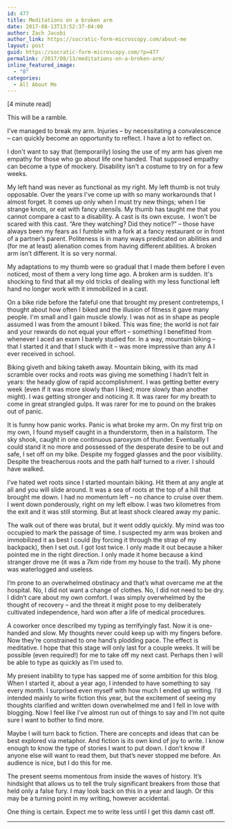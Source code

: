 ```yaml
---
id: 477
title: Meditations on a broken arm
date: 2017-08-13T13:52:37-04:00
author: Zach Jacobi
author_link: https://socratic-form-microscopy.com/about-me
layout: post
guid: https://socratic-form-microscopy.com/?p=477
permalink: /2017/08/13/meditations-on-a-broken-arm/
inline_featured_image:
  - "0"
categories:
  - All About Me
---
```


<p class="caption pre-post-meta">
[4 minute read]
</p>

This will be a ramble.

I've managed to break my arm. Injuries – by necessitating a convalescence – can quickly become an opportunity to reflect. I have a lot to reflect on.

I don't want to say that (temporarily) losing the use of my arm has given me empathy for those who go about life one handed. That supposed empathy can become a type of mockery. Disability isn't a costume to try on for a few weeks.

My left hand was never as functional as my right. My left thumb is not truly opposable. Over the years I've come up with so many workarounds that I almost forget. It comes up only when I must try new things; when I tie strange knots, or eat with fancy utensils. My thumb has taught me that you cannot compare a cast to a disability. A cast is its own excuse.  I won't be scared with this cast. “Are they watching? Did they notice?” – those have always been my fears as I fumble with a fork at a fancy restaurant or in front of a partner’s parent. Politeness is in many ways predicated on abilities and (for me at least) alienation comes from having different abilities. A broken arm isn’t different. It is so very normal.

My adaptations to my thumb were so gradual that I made them before I even noticed, most of them a very long time ago. A broken arm is sudden. It's shocking to find that all my old tricks of dealing with my less functional left hand no longer work with it immobilized in a cast.

On a bike ride before the fateful one that brought my present contretemps, I thought about how often I biked and the illusion of fitness it gave many people. I'm small and I gain muscle slowly. I was not as in shape as people assumed I was from the amount I biked. This was fine; the world is not fair and your rewards do not equal your effort – something I benefitted from whenever I aced an exam I barely studied for. In a way, mountain biking – that I started it and that I stuck with it – was more impressive than any A I ever received in school.

Biking giveth and biking taketh away. Mountain biking, with its mad scramble over rocks and roots was giving me something I hadn’t felt in years: the heady glow of rapid accomplishment. I was getting better every week (even if it was more slowly than I liked; more slowly than another might). I was getting stronger and noticing it. It was rarer for my breath to come in great strangled gulps. It was rarer for me to pound on the brakes out of panic.

It is funny how panic works. Panic is what broke my arm. On my first trip on my own, I found myself caught in a thunderstorm, then in a hailstorm. The sky shook, caught in one continuous paroxysm of thunder. Eventually I could stand it no more and possessed of the desperate desire to be out and safe, I set off on my bike. Despite my fogged glasses and the poor visibility. Despite the treacherous roots and the path half turned to a river. I should have walked.

I’ve hated wet roots since I started mountain biking. Hit them at any angle at all and you will slide around. It was a sea of roots at the top of a hill that brought me down. I had no momentum left – no chance to cruise over them. I went down ponderously, right on my left elbow. I was two kilometres from the exit and it was still storming. But at least shock cleared away my panic.

The walk out of there was brutal, but it went oddly quickly. My mind was too occupied to mark the passage of time. I suspected my arm was broken and immobilized it as best I could (by forcing it through the strap of my backpack), then I set out. I got lost twice. I only made it out because a hiker pointed me in the right direction. I only made it home because a kind stranger drove me (it was a 7km ride from my house to the trail). My phone was waterlogged and useless.

I’m prone to an overwhelmed obstinacy and that’s what overcame me at the hospital. No, I did not want a change of clothes. No, I did not need to be dry. I didn’t care about my own comfort. I was simply overwhelmed by the thought of recovery – and the threat it might pose to my deliberately cultivated independence, hard won after a life of medical procedures.

A coworker once described my typing as terrifyingly fast. Now it is one-handed and slow. My thoughts never could keep up with my fingers before. Now they’re constrained to one hand’s plodding pace. The effect is meditative. I hope that this stage will only last for a couple weeks. It will be possible (even required!) for me to take off my next cast. Perhaps then I will be able to type as quickly as I’m used to.

My present inability to type has sapped me of some ambition for this blog. When I started it, about a year ago, I intended to have something to say every month. I surprised even myself with how much I ended up writing. I’d intended mainly to write fiction this year, but the excitement of seeing my thoughts clarified and written down overwhelmed me and I fell in love with blogging. Now I feel like I’ve almost run out of things to say and I’m not quite sure I want to bother to find more.

Maybe I will turn back to fiction. There are concepts and ideas that can be best explored via metaphor. And fiction is its own kind of joy to write. I know enough to know the type of stories I want to put down. I don’t know if anyone else will want to read them, but that’s never stopped me before. An audience is nice, but I do this for me.

The present seems momentous from inside the waves of history. It’s hindsight that allows us to tell the truly significant breakers from those that held only a false fury. I may look back on this in a year and laugh. Or this may be a turning point in my writing, however accidental.

One thing is certain. Expect me to write less until I get this damn cast off.

<hr class="post-end" />

